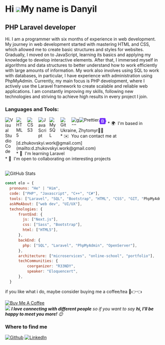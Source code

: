 
Hi ![](https://user-images.githubusercontent.com/18350557/176309783-0785949b-9127-417c-8b55-ab5a4333674e.gif)My name is Danyil
=========================================================================================================================================

PHP Laravel developer
---------------------

Hi. I am a programmer with six months of experience in web development. My journey in web development started with mastering HTML and CSS, which allowed me to create basic structures and styles for websites. Gradually, I moved on to JavaScript, learning its basics and applying my knowledge to develop interactive elements. After that, I immersed myself in algorithms and data structures to better understand how to work efficiently with large amounts of information. My work also involves using SQL to work with databases, in particular, I have experience with administration using PhpMyAdmin. Currently, my main focus is PHP development, where I actively use the Laravel framework to create scalable and reliable web applications. I am constantly improving my skills, following new technologies and striving to achieve high results in every project I join.

### Languages and Tools:

<img align="left" alt="Visual Studio Code" width="26px" src="https://cdn.jsdelivr.net/gh/devicons/devicon/icons/vscode/vscode-original.svg" style="padding-right:10px;" />
<img align="left" alt="HTML5" width="26px" src="https://cdn.jsdelivr.net/gh/devicons/devicon/icons/html5/html5-original.svg" style="padding-right:10px;" />
<img align="left" alt="CSS3" width="26px" src="https://cdn.jsdelivr.net/gh/devicons/devicon/icons/css3/css3-original.svg" style="padding-right:10px;" />
<img align="left" alt="JavaScript" width="26px" src="https://cdn.jsdelivr.net/gh/devicons/devicon/icons/javascript/javascript-original.svg" style="padding-right:10px;" />
<img align="left" alt="MySQL" width="26px" src="https://cdn.jsdelivr.net/gh/devicons/devicon/icons/mysql/mysql-original.svg" style="padding-right:10px;" />
<img align="left" alt="Git" width="26px" src="https://cdn.jsdelivr.net/gh/devicons/devicon/icons/git/git-original.svg" style="padding-right:10px;" />
<img align="left" src="https://www.vectorlogo.zone/logos/google_cloud/google_cloud-icon.svg" alt="gcp" width="25" height="25" />
<img align="left" alt="Prettier" src="https://img.shields.io/badge/-Prettier-F7B93E?style=flat-square&logo=prettier&logoColor=white" />
<img src="https://raw.githubusercontent.com/devicons/devicon/master/icons/bootstrap/bootstrap-plain.svg" alt="bootstrap" width="25" height="25" />
*   🌍  I'm based in Ukraine, Zhytomyr💛💙
<br>
*   ✉️  You can contact me at [d.zhukovskyi.work@gmail.com](mailto:d.zhukovskyi.work@gmail.com)
<br>
*   🧠  I'm learning Laravel
<br>
*   🤝  I'm open to collaborating on interesting projects
<br><br>
<p><img src="https://github-readme-stats.vercel.app/api?username=Eloquencert&amp;show_icons=true" alt="GitHub Stats"></p>

```javascript
const elo = {
  pronouns: "He" | "Him",
  code: ["PHP", "Javascript", "C++", "C#"],
  tools: ["Laravel", "SQL", "Bootstrap", "HTML", "CSS", "GIT, "PhpMyAdmin", "OpenServer"],
  askMeAbout: ["web dev", "UI/UX"],
  technologies: {
      frontEnd: {
        js: ["Next.js"],
        css: ["Sass", "Bootstrap"],
        html: ["HTML5"],
      },
      backEnd: {
        php: ["SQL", "Laravel", "PhpMyAdmin", "OpenServer"],
      },
      architecture: ["microservices", "online-school", "portfolio"],
      techCommunities: {
          coorganizer: "R33NDY",
          speaker: "Eloquencert",
      },
  }
```

if you like what i do, maybe consider buying me a coffee/tea 🥺👉👈

<a href="#" target="_blank"><img src="https://cdn.buymeacoffee.com/buttons/v2/default-red.png" alt="Buy Me A Coffee" width="150" ></a>
<br>
<img src="https://media.giphy.com/media/LnQjpWaON8nhr21vNW/giphy.gif" width="60"> <em><b>I love connecting with different people</b> so if you want to say <b>hi, I'll be happy to meet you more!</b> 😊</em>
<h3>Where to find me</h3>
<p>
  <a href="https://github.com/Eloquencert" target="_blank"><img alt="Github" src="https://img.shields.io/badge/GitHub-%2312100E.svg?&style=for-the-badge&logo=Github&logoColor=white" /></a> 
  <a href="https://www.linkedin.com/in/danyil-zhukovskiy-5598a031b/" target="_blank"><img alt="LinkedIn" src="https://img.shields.io/badge/linkedin-%230077B5.svg?&style=for-the-badge&logo=linkedin&logoColor=white" /></a>

</p>
